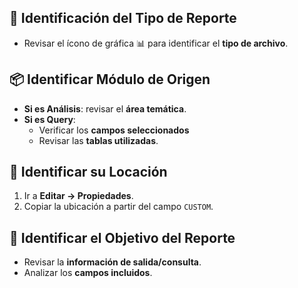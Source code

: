 ## 🧩 Identificación del Tipo de Reporte

- Revisar el ícono de gráfica 📊 para identificar el **tipo de archivo**.
    
## 📦 Identificar Módulo de Origen

- **Si es Análisis**: revisar el **área temática**.
- **Si es Query**:
    - Verificar los **campos seleccionados**
    - Revisar las **tablas utilizadas**.
## 📍 Identificar su Locación

1. Ir a **Editar → Propiedades**.
2. Copiar la ubicación a partir del campo `CUSTOM`.


## 🎯 Identificar el Objetivo del Reporte

- Revisar la **información de salida/consulta**.
- Analizar los **campos incluidos**.
